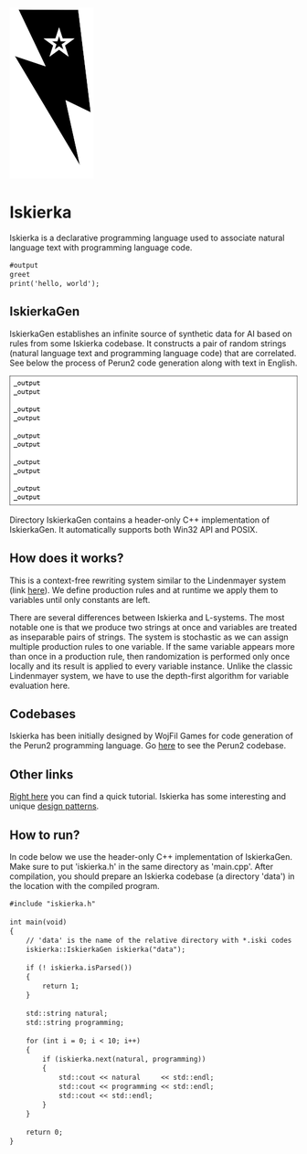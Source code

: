 
![Logo](iskierkaLogo.png)

# Iskierka

Iskierka is a declarative programming language used to associate natural language text with programming language code.

```
#output
greet
print('hello, world');
```

## IskierkaGen

IskierkaGen establishes an infinite source of synthetic data for AI based on rules from some Iskierka codebase.
It constructs a pair of random strings (natural language text and programming language code) that are correlated.
See below the process of Perun2 code generation along with text in English.

![Codegen example](perun2gen.gif)

Directory IskierkaGen contains a header-only C++ implementation of IskierkaGen. It automatically supports both Win32 API and POSIX.

## How does it works?

This is a context-free rewriting system similar to the Lindenmayer system (link [here](https://en.wikipedia.org/wiki/L-system)). We define production rules and at runtime we apply them to variables until only constants are left. 

There are several differences between Iskierka and L-systems. The most notable one is that we produce two strings at once and variables are treated as inseparable pairs of strings. The system is stochastic as we can assign multiple production rules to one variable. If the same variable appears more than once in a production rule, then randomization is performed only once locally and its result is applied to every variable instance. Unlike the classic Lindenmayer system, we have to use the depth-first algorithm for variable evaluation here.

## Codebases

Iskierka has been initially designed by WojFil Games for code generation of the Perun2 programming language.
Go [here](https://github.com/wojfil/perun2-iskierka) to see the Perun2 codebase.

## Other links

[Right here](TUTORIAL.md) you can find a quick tutorial.
Iskierka has some interesting and unique [design patterns](TERMINOLOGY.md).

## How to run?

In code below we use the header-only C++ implementation of IskierkaGen.
Make sure to put 'iskierka.h' in the same directory as 'main.cpp'.
After compilation, you should prepare an Iskierka codebase (a directory 'data') in the location with the compiled program.

```
#include "iskierka.h"

int main(void)
{
    // 'data' is the name of the relative directory with *.iski codes
    iskierka::IskierkaGen iskierka("data");

    if (! iskierka.isParsed())
    {
        return 1;
    }

    std::string natural;
    std::string programming;

    for (int i = 0; i < 10; i++)
    {
        if (iskierka.next(natural, programming))
        {
            std::cout << natural     << std::endl;
            std::cout << programming << std::endl;
            std::cout << std::endl;
        }
    }

    return 0;
}
```
